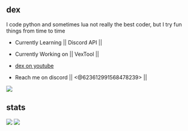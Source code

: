 ## dex
I code python and sometimes lua
not really the best coder, but I try fun 
things from time to time

- Currently Learning || Discord API ||
- Currently Working on || VexTool ||
- [dex on youtube](https://www.youtube.com/channel/UCaEg8bVgAJbVqglXbwulyWw)

- Reach me on discord || <@623612991568478239> ||
<img src="https://discord.c99.nl/widget/theme-1/623612991568478239.png">


## stats

<img src="https://github-readme-stats.vercel.app/api?username=im-dexx&&show_icons=true&title_color=ffffff&icon_color=bb2acf&text_color=daf7dc&bg_color=151515"> <img src="https://github-readme-stats.vercel.app/api/top-langs/?username=im-dexx&theme=radical">
